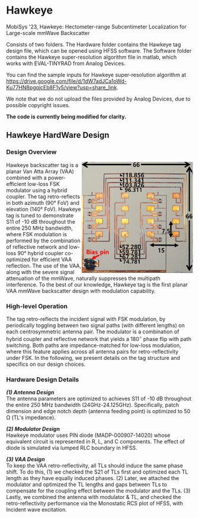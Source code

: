 # Hawkeye
MobiSys '23, Hawkeye: Hectometer-range Subcentimeter Localization for Large-scale mmWave Backscatter

Consists of two folders.
The Hardware folder contains the Hawkeye tag design file, which can be opened using HFSS software.
The Software folder contains the Hawkeye super-resolution algorithm file in matlab, which works with EVAL-TINYRAD from Analog Devices.

You can find the sample inputs for Hawkeye super-resolution algorithm at https://drive.google.com/file/d/1dW7adJCa1oWd-Ku77HN8pgqjcEb8F1y5/view?usp=share_link.

We note that we do not upload the files provided by Analog Devices, due to possible copyright issues.

**The code is currently being modified for clarity.**

## Hawkeye HardWare Design
### Design Overview
<img align="right" src="./Hardware/HardwareFigure.png" width="300px" height="300px" title="hardware"></img>
Hawkeye backscatter tag is a planar Van Atta Array (VAA) combined with a power-efficient low-loss FSK modulator using a hybrid coupler.
The tag retro-reflects in both azimuth (90° FoV) and elevation (140° FoV).
Hawkeye tag is tuned to demonstrate S11 of -10 dB throughout the entire 250 MHz bandwidth, where FSK modulation is performed by the combination of reflective network and low-loss 90° hybrid coupler co-optimized for efficient VAA reflection. 
The use of the VAA, along with the severe signal attenuation of the mmWave, naturally suppresses the multipath interference. To the best of our knowledge, Hawkeye tag is the first planar VAA mmWave backscatter design with modulation capability.

### High-level Operation
The tag retro-reflects the incident signal with FSK modulation, by periodically toggling between two signal paths (with different lengths) on each centrosymmetric antenna pair. The modulator is a combination of hybrid coupler and reflective network that yields a $180^\circ$ phase flip with path switching. Both paths are impedance-matched for low-loss modulation, where this feature applies across all antenna pairs for retro-reflectivity under FSK. In the following, we present details on the tag structure and specifics on our design choices.

### Hardware Design Details

__*(1) Antenna Design*__
<br/> The antenna parameters are optimized to achieves S11 of -10 dB throughout the entire 250 MHz bandwidth (24GHz-24.125GHz). Specifically, patch dimension and edge notch depth (antenna feeding point) is optimized to 50 Ω (TL's impedance).

__*(2) Modulator Design*__
<br/> Hawkeye modulator uses PIN diode (MADP-000907-14020) whose equivalent circuit is represented in R, L, and C components. The effect of diode is simulated via lumped RLC boundary in HFSS. 

__*(3) VAA Design*__
<br/> To keep the VAA retro-reflectivity, all TLs should induce the same phase shift. To do this, (1) we checked the S21 of TLs first and optimized each TL length as they have equally induced phases. (2) Later, we attached the modulator and 
optimized the TL lengths and gaps between TLs to compensate for the coupling effect between the modulator and the TLs. (3) Lastly, we combined the antenna with modulator & TL, and checked the retro-reflectivity performance via the Monostatic RCS plot of HFSS, with Incident wave excitation.